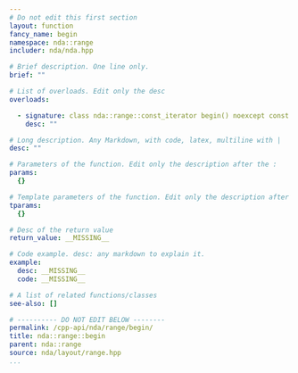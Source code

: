 ```yaml
---
# Do not edit this first section
layout: function
fancy_name: begin
namespace: nda::range
includer: nda/nda.hpp

# Brief description. One line only.
brief: ""

# List of overloads. Edit only the desc
overloads:

  - signature: class nda::range::const_iterator begin() noexcept const
    desc: ""

# Long description. Any Markdown, with code, latex, multiline with |
desc: ""

# Parameters of the function. Edit only the description after the :
params:
  {}

# Template parameters of the function. Edit only the description after the :
tparams:
  {}

# Desc of the return value
return_value: __MISSING__

# Code example. desc: any markdown to explain it.
example:
  desc: __MISSING__
  code: __MISSING__

# A list of related functions/classes
see-also: []

# ---------- DO NOT EDIT BELOW --------
permalink: /cpp-api/nda/range/begin/
title: nda::range::begin
parent: nda::range
source: nda/layout/range.hpp
...
```


